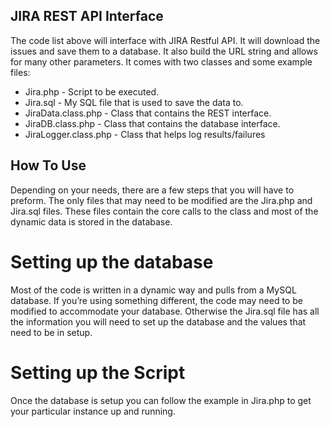 ## JIRA REST API Interface
The code list above will interface with JIRA Restful API. It will download the issues and save them to a database. It also build the URL string and allows for many other parameters. It comes with two classes and some example files:
* Jira.php - Script to be executed.
* Jira.sql - My SQL file that is used to save the data to.
* JiraData.class.php - Class that contains the REST interface.
* JiraDB.class.php - Class that contains the database interface.
* JiraLogger.class.php - Class that helps log results/failures


## How To Use
Depending on your needs, there are a few steps that you will have to preform. The only files that may need to be modified are the Jira.php and Jira.sql files. These files contain the core calls to the class and most of the dynamic data is stored in the database.

# Setting up the database
Most of the code is written in a dynamic way and pulls from a MySQL database. If you’re using something different, the code may need to be modified to accommodate your database. Otherwise the Jira.sql file has all the information you will need to set up the database and the values that need to be in setup.

# Setting up the Script
Once the database is setup you can follow the example in Jira.php to get your particular instance up and running.
